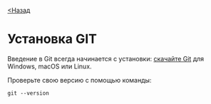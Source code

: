 [<Назад](./readme.md)

# Установка GIT

Введение в Git всегда начинается с установки: [скачайте Git](https://git-scm.com/downloads "тык") для Windows, macOS или Linux.

Проверьте свою версию с помощью команды:
```
git --version
```
